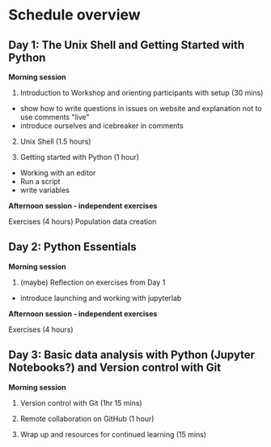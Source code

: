 # Schedule overview

## Day 1: The Unix Shell and Getting Started with Python

**Morning session**

1. Introduction to Workshop and orienting participants with setup (30 mins) 
- show how to write questions in issues on website and explanation not to use comments "live"
- introduce ourselves and icebreaker in comments

2. Unix Shell (1.5 hours)

3. Getting started with Python (1 hour)
- Working with an editor
- Run a script
- write variables

**Afternoon session - independent exercises**

Exercises (4 hours)
Population data creation 

## Day 2: Python Essentials 

**Morning session**

1. (maybe) Reflection on exercises from Day 1

- introduce launching and working with jupyterlab 

**Afternoon session - independent exercises**

Exercises (4 hours)

## Day 3: Basic data analysis with Python (Jupyter Notebooks?) and Version control with Git

**Morning session**

1. Version control with Git (1hr 15 mins)

2. Remote collaboration on GitHub (1 hour)

3. Wrap up and resources for continued learning (15 mins)



